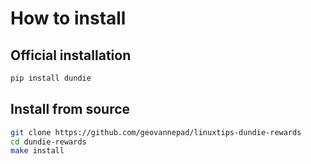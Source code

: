 # How to install

## Official installation

```py
pip install dundie
```

## Install from source

```bash
git clone https://github.com/geovannepad/linuxtips-dundie-rewards
cd dundie-rewards
make install
```